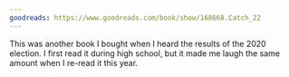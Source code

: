 ```yaml
---
goodreads: https://www.goodreads.com/book/show/168668.Catch_22
---
```


This was another book I bought when I heard the results of the 2020 election.
I first read it during high school, but it made me laugh the same amount when I re-read it this year.
